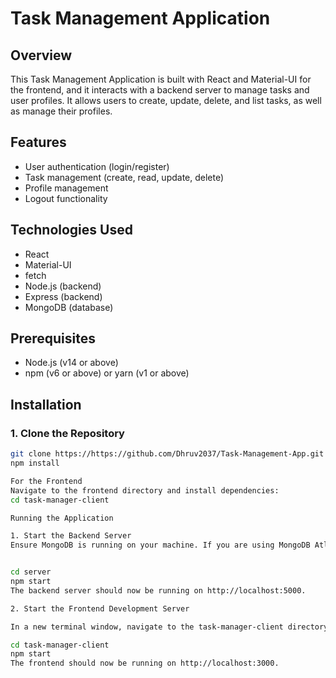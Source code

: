 # Task Management Application

## Overview

This Task Management Application is built with React and Material-UI for the frontend, and it interacts with a backend server to manage tasks and user profiles. It allows users to create, update, delete, and list tasks, as well as manage their profiles.

## Features

- User authentication (login/register)
- Task management (create, read, update, delete)
- Profile management
- Logout functionality

## Technologies Used

- React
- Material-UI
- fetch
- Node.js (backend)
- Express (backend)
- MongoDB (database)

## Prerequisites

- Node.js (v14 or above)
- npm (v6 or above) or yarn (v1 or above)

## Installation

### 1. Clone the Repository

```sh
git clone https://https://github.com/Dhruv2037/Task-Management-App.git
npm install

For the Frontend
Navigate to the frontend directory and install dependencies:
cd task-manager-client

Running the Application

1. Start the Backend Server
Ensure MongoDB is running on your machine. If you are using MongoDB Atlas or a remote MongoDB instance, update the connection string in your backend configuration.


cd server
npm start
The backend server should now be running on http://localhost:5000.

2. Start the Frontend Development Server

In a new terminal window, navigate to the task-manager-client directory and start the development server:

cd task-manager-client
npm start
The frontend should now be running on http://localhost:3000.
